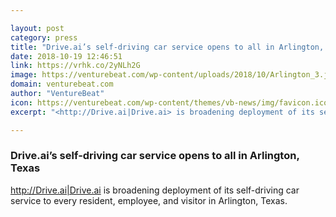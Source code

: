```yaml
---

layout: post
category: press
title: "Drive.ai’s self-driving car service opens to all in Arlington, Texas"
date: 2018-10-19 12:46:51
link: https://vrhk.co/2yNLh2G
image: https://venturebeat.com/wp-content/uploads/2018/10/Arlington_3.jpg?fit=5500%2C3666&strip=all
domain: venturebeat.com
author: "VentureBeat"
icon: https://venturebeat.com/wp-content/themes/vb-news/img/favicon.ico
excerpt: "<http://Drive.ai|Drive.ai> is broadening deployment of its self-driving car service to every resident, employee, and visitor in Arlington, Texas."

---
```


### Drive.ai’s self-driving car service opens to all in Arlington, Texas

<http://Drive.ai|Drive.ai> is broadening deployment of its self-driving car service to every resident, employee, and visitor in Arlington, Texas.